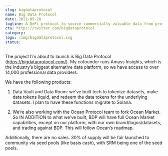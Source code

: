```yaml
---
slug: bigdataprotocol
name: Big Data Protocol
date: 2021-05-28
logline: A DeFi protocol to source commercially valuable data from professional data providers, tokenize it, and make it liquid.
cta: https://twitter.com/bigdataprotocol
category: 
logo: /img/bigdataprotocol.svg
status: 
---
```


The project I’m about to launch is Big Data Protocol (https://bigdataprotocol.com/).  My cofounder runs Amass Insights, which is the industry’s biggest alternative data platform, so we have access to over 14,000 professional data providers.

We have the following products:
1) Data Vault and Data Room: we’ve built tech to tokenize datasets, make data tokens liquid, and redeem the data tokens for the underlying datasets.  I plan to have these functions migrate to Solana.

2) We’re also working with the Ocean Protocol team to fork Ocean Market. So IN ADDITION to what we’ve built, BDP will have full Ocean Market capabilities, except on our platform, with our own brand/logos/datasets, and trading against BDP.  This will follow Ocean’s roadmap.

Additionally, there are no sales. 30% of supply will be fair launched to community via seed pools (like basis cash), with SRM being one of the seed pools.